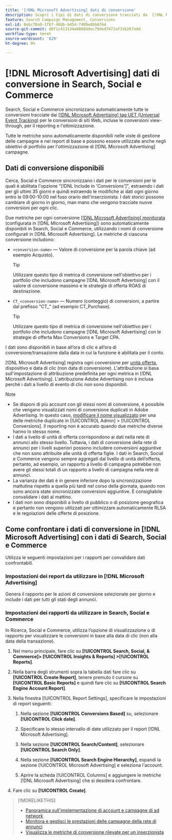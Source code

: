 ```yaml
---
title: '[!DNL Microsoft Advertising] dati di conversione'
description: Scopri i tipi di dati di conversione tracciati da  [!DNL Microsoft Advertising] disponibili in Search, Social e Commerce.
feature: Search Campaign Management, Conversions
exl-id: 0ebc70a0-1fb7-48db-b45d-7409e8bb6f64
source-git-commit: d0f1c413134a0868ddec79ded7672af316267edd
workflow-type: tm+mt
source-wordcount: '629'
ht-degree: 0%

---
```


# [!DNL Microsoft Advertising] dati di conversione in Search, Social e Commerce

Search, Social e Commerce sincronizzano automaticamente tutte le conversioni tracciate dai [[!DNL Microsoft Advertising] tag UET (Universal Event Tracking)](https://help.ads.microsoft.com/#apex/ads/en/53056) per le conversioni di siti Web, incluse le conversioni view-through, per il reporting e l&#39;ottimizzazione.

Tutte le metriche sono automaticamente disponibili nelle viste di gestione delle campagne e nei report di base e possono essere utilizzate anche negli obiettivi di portfolio per l&#39;ottimizzazione di [!DNL Microsoft Advertising] campagne.

## Dati di conversione disponibili

Cerca, Social e Commerce sincronizzano i dati per le conversioni per le quali è abilitata l&#39;opzione &quot;[!DNL Include in 'Conversions']&quot;, estraendo i dati per gli ultimi 35 giorni e quindi estraendo le modifiche ai dati ogni giorno entro le 09:00-10:00 nel fuso orario dell&#39;inserzionista. I dati storici possono cambiare di giorno in giorno, man mano che vengono tracciate nuove conversioni per ogni clic.

Due metriche per ogni conversione [[!DNL Microsoft Advertising] monitorata](https://help.ads.microsoft.com/apex/index/3/en-us/n5012) (configurata in [!DNL Microsoft Advertising]) sono automaticamente disponibili in Search, Social e Commerce, utilizzando i nomi di conversione configurati in [!DNL Microsoft Advertising]. Le metriche di ciascuna conversione includono:

* `<conversion-name>` — Valore di conversione per la parola chiave (ad esempio Acquisto).

  >[!TIP]
  >
  >Utilizzare questo tipo di metrica di conversione nell&#39;obiettivo per i portfolio che includono campagne [!DNL Microsoft Advertising] con il valore di conversione massimo e le strategie di offerta ROAS di destinazione.

* `CT_<conversion-name>` — Numero (conteggio) di conversioni, a partire dal prefisso &quot;CT_&quot; (ad esempio CT_Purchase).

  >[!TIP]
  >
  >Utilizzare questo tipo di metrica di conversione nell&#39;obiettivo per i portfolio che includono campagne [!DNL Microsoft Advertising] con le strategie di offerta Max Conversions e Target CPA.

I dati sono disponibili in base all’ora di clic e all’ora di conversione/transazione dalla data in cui la funzione è abilitata per il conto.

[!DNL Microsoft Advertising] registra ogni conversione per [unità offerta](/help/search-social-commerce/glossary.md#a-b), dispositivo e data di clic (non data di conversione). L&#39;attribuzione si basa sull&#39;impostazione di attribuzione predefinita per ogni metrica in [!DNL Microsoft Advertising]. L&#39;attribuzione Adobe Advertising non è inclusa perché i dati a livello di evento di clic non sono disponibili.

>[!NOTE]
>
>* Se disponi di più account con gli stessi nomi di conversione, è possibile che vengano visualizzati nomi di conversione duplicati in Adobe Advertising. In questo caso, [modificare il nome visualizzato](/help/search-social-commerce/admin/conversion-metrics/conversion-metric-edit-display-name.md) per una delle metriche duplicate in [!UICONTROL Admin] > [!UICONTROL Conversions]. Il reporting non è accurato quando due metriche diverse hanno lo stesso nome.
>* I dati a livello di unità di offerta corrispondono ai dati nella rete di annunci allo stesso livello. Tuttavia, i dati di conversione della rete di annunci per i livelli superiori possono includere conversioni aggiuntive che non sono attribuite alle unità di offerta figlie. I dati in Search, Social e Commerce vengono sempre aggregati dal livello di unità dell’offerta, pertanto, ad esempio, un rapporto a livello di campagna potrebbe non avere gli stessi totali di un rapporto a livello di campagna nella rete di annunci.
>* La varianza dei dati è in genere inferiore dopo la sincronizzazione mattutina rispetto a quella più tardi nel corso della giornata, quando non sono ancora state sincronizzate conversioni aggiuntive. È consigliabile convalidare i dati al mattino.
>* I dati non sono disponibili a livello di pubblico o di posizione geografica e pertanto non vengono utilizzati per ottimizzare automaticamente RLSA e le regolazioni delle offerte di posizione.

## Come confrontare i dati di conversione in [!DNL Microsoft Advertising] con i dati di Search, Social e Commerce

Utilizza le seguenti impostazioni per i rapporti per convalidare dati confrontabili.

### Impostazioni dei report da utilizzare in [!DNL Microsoft Advertising]

Genera il rapporto per le azioni di conversione selezionate per giorno e include i dati per tutti gli stati degli annunci.

### Impostazioni dei rapporti da utilizzare in Search, Social e Commerce

In Ricerca, Social e Commerce, utilizza l’opzione di visualizzazione o di rapporto per visualizzare le conversioni in base alla data di clic (non alla data della transazione).

1. Nel menu principale, fare clic su **[!UICONTROL Search, Social, & Commerce]> [!UICONTROL Insights & Reports] >[!UICONTROL Reports]**.

1. Nella barra degli strumenti sopra la tabella dati fare clic su **[!UICONTROL Create Report]**, tenere premuto il cursore su **[!UICONTROL Basic Reports]** e quindi fare clic su **[!UICONTROL Search Engine Account Report]**.

1. Nella finestra [!UICONTROL Report Settings], specificare le impostazioni di report seguenti:

   1. Nella sezione **[!UICONTROL Conversions Based]** su, selezionare **[!UICONTROL Click date]**.

   1. Specificare lo stesso intervallo di date utilizzato per il report [!DNL Microsoft Advertising].

   1. Nella sezione **[!UICONTROL Search/Content]**, selezionare **[!UICONTROL Search Only]**.

   1. Nella sezione **[!UICONTROL Search Engine Hierarchy]**, espandi la sezione [!UICONTROL Microsoft Advertising] e seleziona l&#39;account.

   1. Aprire la scheda [!UICONTROL Columns] e aggiungere le metriche [!DNL Microsoft Advertising] che si desidera confrontare.

1. Fare clic su **[!UICONTROL Create]**.

>[!MORELIKETHIS]
>
>* [Panoramica sull&#39;implementazione di account e campagne di ad network](campaign-implemention-overview.md)
>* [Monitora e gestisci le prestazioni delle campagne della rete di annunci](monitor-performance-campaigns.md)
>* [Visualizza le metriche di conversione rilevate per un inserzionista](/help/search-social-commerce/admin/conversion-metrics/conversion-metric-view-tracked.md)
